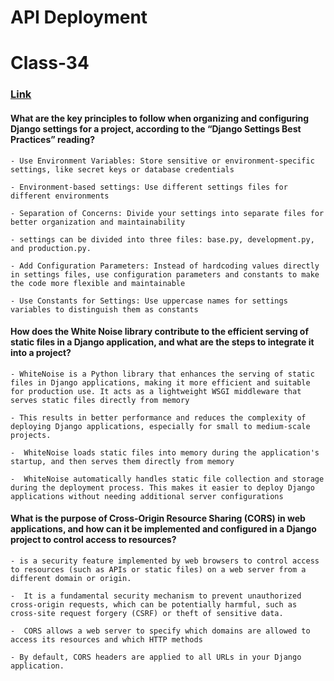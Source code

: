 # API Deployment

# Class-34

###  [Link](./Class34.md)

#### What are the key principles to follow when organizing and configuring Django settings for a project, according to the “Django Settings Best Practices” reading?

    - Use Environment Variables: Store sensitive or environment-specific settings, like secret keys or database credentials

    - Environment-based settings: Use different settings files for different environments 

    - Separation of Concerns: Divide your settings into separate files for better organization and maintainability

    - settings can be divided into three files: base.py, development.py, and production.py.

    - Add Configuration Parameters: Instead of hardcoding values directly in settings files, use configuration parameters and constants to make the code more flexible and maintainable

    - Use Constants for Settings: Use uppercase names for settings variables to distinguish them as constants




####  How does the White Noise library contribute to the efficient serving of static files in a Django application, and what are the steps to integrate it into a project?


    - WhiteNoise is a Python library that enhances the serving of static files in Django applications, making it more efficient and suitable for production use. It acts as a lightweight WSGI middleware that serves static files directly from memory

    - This results in better performance and reduces the complexity of deploying Django applications, especially for small to medium-scale projects.

    -  WhiteNoise loads static files into memory during the application's startup, and then serves them directly from memory

    -  WhiteNoise automatically handles static file collection and storage during the deployment process. This makes it easier to deploy Django applications without needing additional server configurations



#### What is the purpose of Cross-Origin Resource Sharing (CORS) in web applications, and how can it be implemented and configured in a Django project to control access to resources?

    - is a security feature implemented by web browsers to control access to resources (such as APIs or static files) on a web server from a different domain or origin.
    
    -  It is a fundamental security mechanism to prevent unauthorized cross-origin requests, which can be potentially harmful, such as cross-site request forgery (CSRF) or theft of sensitive data.

    -  CORS allows a web server to specify which domains are allowed to access its resources and which HTTP methods

    - By default, CORS headers are applied to all URLs in your Django application. 